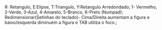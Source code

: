R: Retangulo, E:Elipse, T:Triangulo, Y:Retangulo Arredondado;
1- Vermelho, 2-Verde, 3-Azul, 4-Amarelo, 5-Branco, 6-Preto (Numpad);
Redimensionar(Setinhas do teclado)- Cima/Direita aumentam a figura e baixo/esquerda diminuem a figura e TAB utiliza o foco.;
